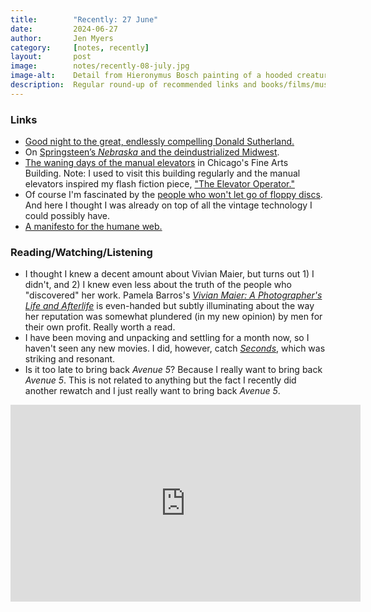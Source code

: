 ```yaml
---
title:        "Recently: 27 June"
date:         2024-06-27
author:       Jen Myers
category:     [notes, recently]
layout:       post
image:        notes/recently-08-july.jpg
image-alt:    Detail from Hieronymus Bosch painting of a hooded creature with a long snout and a jagged cloak holding a book in its thin, scaled hands
description:  Regular round-up of recommended links and books/films/music
---
```


### Links

- [Good night to the great, endlessly compelling Donald Sutherland.](https://www.criterion.com/current/posts/8517-tributes-to-donald-sutherland)
- On [Springsteen’s _Nebraska_ and the deindustrialized Midwest](https://www.midstory.org/watch-the-river-rush-on-springsteens-nebraska-and-the-deindustrialized-midwest/).
- [The waning days of the manual elevators](https://www.chicagomag.com/city-life/the-waning-days-of-the-manual-elevators/) in Chicago's Fine Arts Building. Note: I used to visit this building regularly and the manual elevators inspired my flash fiction piece, ["The Elevator Operator."](https://talesmoonlitpath.com/fiction-3/the-elevator-operator/)
- Of course I'm fascinated by the [people who won't let go of floppy discs](https://www.bbc.com/future/article/20240510-floppy-disks-why-some-people-are-still-in-love-with-this-obsolete-computer-storage-technology). And here I thought I was already on top of all the vintage technology I could possibly have.
- [A manifesto for the humane web.](https://humanewebmanifesto.com/)

### Reading/Watching/Listening

- I thought I knew a decent amount about Vivian Maier, but turns out 1) I didn't, and 2) I knew even less about the truth of the people who "discovered" her work. Pamela Barros's [_Vivian Maier: A Photographer's Life and Afterlife_](https://app.thestorygraph.com/books/47fe7ef4-bfb0-441d-9581-2eebd99e808a) is even-handed but subtly illuminating about the way her reputation was somewhat plundered (in my new opinion) by men for their own profit. Really worth a read.
- I have been moving and unpacking and settling for a month now, so I haven't seen any new movies. I did, however, catch [_Seconds_](https://letterboxd.com/film/seconds/), which was striking and resonant.
- Is it too late to bring back _Avenue 5_? Because I really want to bring back _Avenue 5_. This is not related to anything but the fact I recently did another rewatch and I just really want to bring back _Avenue 5_.

<div class="youtube-video-container">
	<iframe width="560" height="315" src="https://www.youtube.com/embed/e52PSHvRC_Y?si=viemAtgafaXuCyN8" title="YouTube video player" frameborder="0" allow="accelerometer; autoplay; clipboard-write; encrypted-media; gyroscope; picture-in-picture; web-share" referrerpolicy="strict-origin-when-cross-origin" allowfullscreen></iframe>
</div>